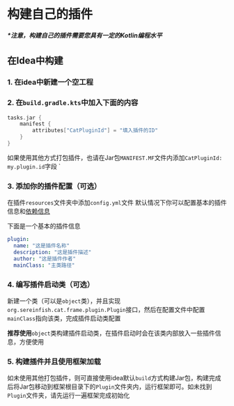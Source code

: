 # 构建自己的插件

###### **_*注意，构建自己的插件需要您具有一定的Kotlin编程水平_**

## 在Idea中构建

### 1. 在idea中新建一个空工程

### 2. 在`build.gradle.kts`中加入下面的内容

```kotlin
tasks.jar {
    manifest {
        attributes["CatPluginId"] = "填入插件的ID"
    }
}
```

如果使用其他方式打包插件，也请在Jar包`MANIFEST.MF`文件内添加`CatPluginId: my.plugin.id`字段
`

### 3. 添加你的插件配置（可选）

在插件`resources`文件夹中添加`config.yml`文件
默认情况下你可以配置基本的插件信息和[依赖信息](./docs/Dependency.md)

下面是一个基本的插件信息

```yaml
plugin:
  name: "这是插件名称"
  description: "这是插件描述"
  author: "这是插件作者"
  mainClass: "主类路径"
```

### 4. 编写插件启动类（可选）

新建一个类（可以是`object`类），并且实现`org.sereinfish.cat.frame.plugin.Plugin`接口，然后在配置文件中配置`mainClass`指向该类，完成插件启动类配置

**推荐使用**`object`类构建插件启动类，在插件启动时会在该类内部放入一些插件信息，方便使用

### 5. 构建插件并且使用框架加载

如未使用其他打包插件，则可直接使用idea默认`build`方式构建Jar包，构建完成后将Jar包移动到框架根目录下的`Plugin`文件夹内，运行框架即可。如未找到`Plugin`文件夹，请先运行一遍框架完成初始化